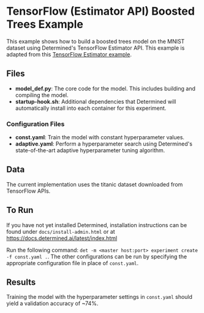 # TensorFlow (Estimator API) Boosted Trees Example

This example shows how to build a boosted trees model on the MNIST dataset using
Determined's TensorFlow Estimator API. This example is adapted from this [TensorFlow
Estimator example](https://www.tensorflow.org/tutorials/estimator/boosted_trees).

## Files
* **model_def.py**: The core code for the model. This includes building and compiling the model.
* **startup-hook.sh**: Additional dependencies that Determined will automatically install into each container for this experiment.

### Configuration Files
* **const.yaml**: Train the model with constant hyperparameter values.
* **adaptive.yaml**: Perform a hyperparameter search using Determined's state-of-the-art adaptive hyperparameter tuning algorithm.

## Data
The current implementation uses the titanic dataset downloaded from TensorFlow APIs.

## To Run
If you have not yet installed Determined, installation instructions can be found
under `docs/install-admin.html` or at https://docs.determined.ai/latest/index.html

Run the following command: `det -m <master host:port> experiment create -f
const.yaml .`. The other configurations can be run by specifying the appropriate
configuration file in place of `const.yaml`.

## Results
Training the model with the hyperparameter settings in `const.yaml` should yield
a validation accuracy of ~74%.
